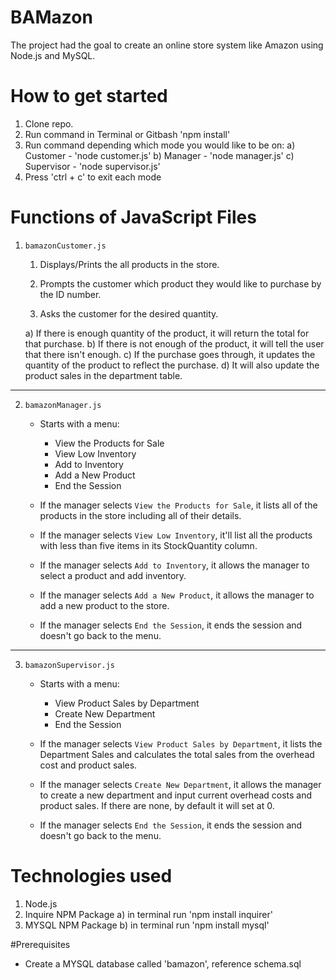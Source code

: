 # BAMazon

The project had the goal to create an online store system like Amazon using Node.js and MySQL.

# How to get started

1) Clone repo.
2) Run command in Terminal or Gitbash 'npm install'
3) Run command depending which mode you would like to be on:
    a) Customer - 'node customer.js'
    b) Manager - 'node manager.js'
    c) Supervisor - 'node supervisor.js'
4) Press 'ctrl + c' to exit each mode

# Functions of JavaScript Files

1. `bamazonCustomer.js`

    1) Displays/Prints the all products in the store.

    2) Prompts the customer which product they would like to purchase by the ID number.

    3) Asks the customer for the desired quantity.

      a) If there is enough quantity of the product, it will return the total for that purchase.
      b) If there is not enough of the product, it will tell the user that there isn't enough.
      c) If the purchase goes through, it updates the quantity of the product to reflect the purchase.
      d) It will also update the product sales in the department table.

-----------------------

2. `bamazonManager.js`

    * Starts with a menu:
        * View the Products for Sale
        * View Low Inventory
        * Add to Inventory
        * Add a New Product
        * End the Session

    * If the manager selects `View the Products for Sale`, it lists all of the products in the store including all of their details.

    * If the manager selects `View Low Inventory`, it'll list all the products with less than five items in its StockQuantity column.

    * If the manager selects `Add to Inventory`, it allows the manager to select a product and add inventory.

    * If the manager selects `Add a New Product`, it allows the manager to add a new product to the store.

    * If the manager selects `End the Session`, it ends the session and doesn't go back to the menu.

-----------------------

3. `bamazonSupervisor.js`

    * Starts with a menu:
        * View Product Sales by Department
        * Create New Department
        * End the Session

    * If the manager selects `View Product Sales by Department`, it lists the Department Sales and calculates the total sales from the overhead cost and product sales.

    * If the manager selects `Create New Department`, it allows the manager to create a new department and input current overhead costs and product sales. If there are none, by default it will set at 0.

    * If the manager selects `End the Session`, it ends the session and doesn't go back to the menu.

# Technologies used
1) Node.js
2) Inquire NPM Package
    a) in terminal run 'npm install inquirer'
3) MYSQL NPM Package 
    b) in terminal run 'npm install mysql'

#Prerequisites

- Create a MYSQL database called 'bamazon', reference schema.sql


